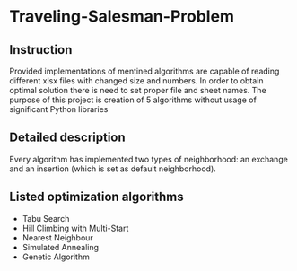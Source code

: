 # Traveling-Salesman-Problem
## Instruction
Provided implementations of mentined algorithms are capable of reading different xlsx files with changed size and numbers. In order to obtain optimal solution there is need to set proper file and sheet names.
The purpose of this project is creation of 5 algorithms without usage of significant Python libraries

## Detailed description
Every algorithm has implemented two types of neighborhood: an exchange and an insertion (which is set as
default neighborhood).

## Listed optimization algorithms
- Tabu Search
- Hill Climbing with Multi-Start
- Nearest Neighbour
- Simulated Annealing
- Genetic Algorithm
